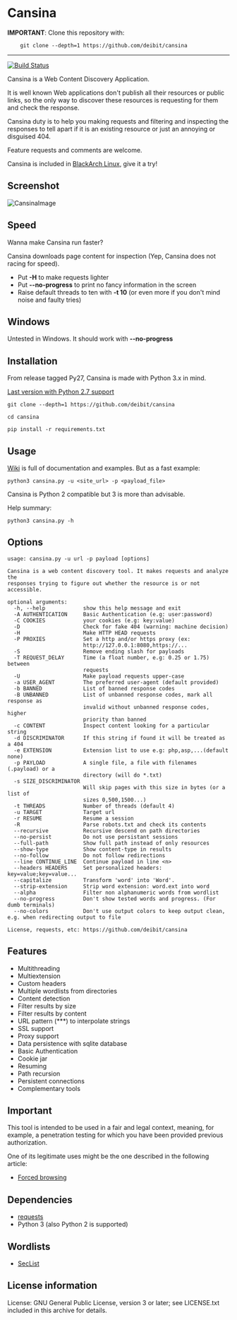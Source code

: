 # Cansina

**IMPORTANT**: Clone this repository with:

```
    git clone --depth=1 https://github.com/deibit/cansina
```

---

[![Build Status](https://travis-ci.org/deibit/cansina.svg?branch=master)](https://travis-ci.org/deibit/cansina)

Cansina is a Web Content Discovery Application.

It is well known Web applications don't publish all their resources or public links,
so the only way to discover these resources is requesting for them and check the response.

Cansina duty is to help you making requests and filtering and inspecting the responses to tell
apart if it is an existing resource or just an annoying or disguised 404.

Feature requests and comments are welcome.

Cansina is included in [BlackArch Linux](https://www.blackarch.org/), give it a try!

## Screenshot

![CansinaImage](https://github.com/deibit/cansina/raw/gh-pages/images/cansina-showcase.png "Image")

## Speed

Wanna make Cansina run faster?

Cansina downloads page content for inspection (Yep, Cansina does not racing for speed). 

- Put **-H** to make requests lighter
- Put **--no-progress** to print no fancy information in the screen
- Raise default threads to ten with **-t 10** (or even more if you don't mind noise and faulty tries)

## Windows

Untested in Windows. It should work with **--no-progress**

## Installation

From release tagged Py27, Cansina is made with Python 3.x in mind.

[Last version with Python 2.7 support](https://github.com/deibit/cansina/tree/Py27)

```
git clone --depth=1 https://github.com/deibit/cansina

cd cansina

pip install -r requirements.txt
```

## Usage

[Wiki](https://github.com/deibit/cansina/wiki) is full of documentation and examples. But as a fast example:

```
python3 cansina.py -u <site_url> -p <payload_file>
```

Cansina is Python 2 compatible but 3 is more than advisable.

Help summary:

```
python3 cansina.py -h
```

## Options

```
usage: cansina.py -u url -p payload [options]

Cansina is a web content discovery tool. It makes requests and analyze the
responses trying to figure out whether the resource is or not accessible.

optional arguments:
  -h, --help            show this help message and exit
  -A AUTHENTICATION     Basic Authentication (e.g: user:password)
  -C COOKIES            your cookies (e.g: key:value)
  -D                    Check for fake 404 (warning: machine decision)
  -H                    Make HTTP HEAD requests
  -P PROXIES            Set a http and/or https proxy (ex:
                        http://127.0.0.1:8080,https://...
  -S                    Remove ending slash for payloads
  -T REQUEST_DELAY      Time (a float number, e.g: 0.25 or 1.75) between
                        requests
  -U                    Make payload requests upper-case
  -a USER_AGENT         The preferred user-agent (default provided)
  -b BANNED             List of banned response codes
  -B UNBANNED           List of unbanned response codes, mark all response as
                        invalid without unbanned response codes, higher
                        priority than banned
  -c CONTENT            Inspect content looking for a particular string
  -d DISCRIMINATOR      If this string if found it will be treated as a 404
  -e EXTENSION          Extension list to use e.g: php,asp,...(default none)
  -p PAYLOAD            A single file, a file with filenames (.payload) or a
                        directory (will do *.txt)
  -s SIZE_DISCRIMINATOR
                        Will skip pages with this size in bytes (or a list of
                        sizes 0,500,1500...)
  -t THREADS            Number of threads (default 4)
  -u TARGET             Target url
  -r RESUME             Resume a session
  -R                    Parse robots.txt and check its contents
  --recursive           Recursive descend on path directories
  --no-persist          Do not use persistant sessions
  --full-path           Show full path instead of only resources
  --show-type           Show content-type in results
  --no-follow           Do not follow redirections
  --line CONTINUE_LINE  Continue payload in line <n>
  --headers HEADERS     Set personalized headers: key=value;key=value...
  --capitalize          Transform 'word' into 'Word'.
  --strip-extension     Strip word extension: word.ext into word
  --alpha               Filter non alphanumeric words from wordlist
  --no-progress         Don't show tested words and progress. (For dumb terminals)
  --no-colors           Don't use output colors to keep output clean, e.g. when redirecting output to file

License, requests, etc: https://github.com/deibit/cansina
```

## Features

- Multithreading
- Multiextension
- Custom headers
- Multiple wordlists from directories
- Content detection
- Filter results by size
- Filter results by content
- URL pattern (\*\*\*) to interpolate strings
- SSL support
- Proxy support
- Data persistence with sqlite database
- Basic Authentication
- Cookie jar
- Resuming
- Path recursion
- Persistent connections
- Complementary tools

## Important

This tool is intended to be used in a fair and legal context, meaning, for example,
a penetration testing for which you have been provided previous authorization.

One of its legitimate uses might be the one described in the following article:

- [Forced browsing](https://www.owasp.org/index.php/Forced_browsing)

## Dependencies

- [requests](https://github.com/kennethreitz/requests)
- Python 3 (also Python 2 is supported)

## Wordlists

- [SecList](https://github.com/danielmiessler/SecLists)

## License information

License: GNU General Public License, version 3 or later; see LICENSE.txt
included in this archive for details.
